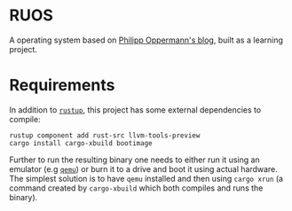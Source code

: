 # RUOS

A operating system based on [Philipp Oppermann's blog](https://os.phil-opp.com/), built as a learning project.

# Requirements

In addition to [`rustup`](https://rustup.rs/), this project has some external dependencies to compile:

```
rustup component add rust-src llvm-tools-preview
cargo install cargo-xbuild bootimage
```

Further to run the resulting binary one needs to either run it using an emulator (e.g [`qemu`](https://www.qemu.org/)) or burn it to a drive and boot it using actual hardware. The simplest solution is to have `qemu` installed and then using `cargo xrun` (a command created by `cargo-xbuild` which both compiles and runs the binary).
